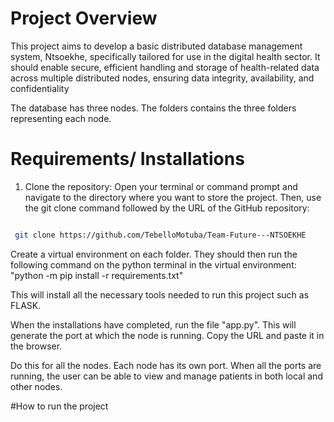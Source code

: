# Project Overview
This project aims to develop a basic distributed database management system, Ntsoekhe,  specifically tailored for use in the digital health sector. It should enable secure, efficient handling  and storage of health-related data across multiple distributed nodes, ensuring data integrity,  availability, and confidentiality

The database has three nodes. The folders contains the three folders representing each node. 

# Requirements/ Installations
1. Clone the repository:
Open your terminal or command prompt and navigate to the directory where you want to store the project. Then, use the git clone command followed by the URL of the GitHub repository:

  ```bash
  
   git clone https://github.com/TebelloMotuba/Team-Future---NTSOEKHE
  ```

Create a virtual environment on each folder. They should then run the following command on the python terminal in the virtual environment:
"python -m pip install -r requirements.txt" 

This will install all the necessary tools needed to run this project such as FLASK.

When the installations have completed, run the file "app.py". This will generate the port at which the node is running. Copy the URL and paste it in the browser.

Do this for all the nodes. Each node has its own port. When all the ports are running, the user can be able to view and manage patients in both local and other nodes. 

#How to run the project

